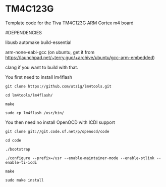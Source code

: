 # TM4C123G
Template code for the Tiva TM4C123G ARM Cortex m4 board

#DEPENDENCIES

libusb
automake
build-essential

arm-none-eabi-gcc (on ubuntu, get it from https://launchpad.net/~terry.guo/+archive/ubuntu/gcc-arm-embedded)

clang if you want to build with that.

You first need to install lm4flash


`git clone https://github.com/utzig/lm4tools.git`


`cd lm4tools/lm4flash/`


`make`


`sudo cp lm4flash /usr/bin/`


You then need no install OpenOCD with ICDI support


`git clone git://git.code.sf.net/p/openocd/code`


`cd code`


`./bootstrap`


`./configure --prefix=/usr --enable-maintainer-mode --enable-stlink --enable-ti-icdi`


`make`


`sudo make install`

